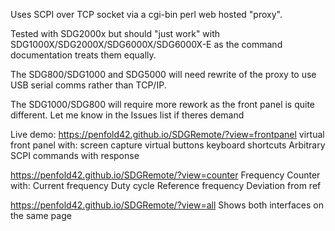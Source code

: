 Uses SCPI over TCP socket via a cgi-bin perl web hosted "proxy".

Tested with SDG2000x but should "just work" with SDG1000X/SDG2000X/SDG6000X/SDG6000X-E as the command documentation treats them equally.

The SDG800/SDG1000 and SDG5000 will need rewrite of the proxy to use USB serial comms rather than TCP/IP.

The SDG1000/SDG800 will require more rework as the front panel is quite different. Let me know in the Issues list if theres demand

Live demo:
https://penfold42.github.io/SDGRemote/?view=frontpanel
virtual front panel with:
    	screen capture
    	virtual buttons
    	keyboard shortcuts
    	Arbitrary SCPI commands with response
     
https://penfold42.github.io/SDGRemote/?view=counter
Frequency Counter with:
    	Current frequency
    	Duty cycle
    	Reference frequency
    	Deviation from ref

https://penfold42.github.io/SDGRemote/?view=all
Shows both interfaces on the same page

